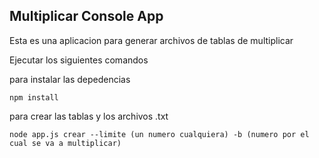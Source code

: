 

## Multiplicar Console App

Esta es una aplicacion para generar archivos de tablas de multiplicar

Ejecutar los siguientes comandos

para instalar las depedencias

```
npm install
```

para crear las tablas y los archivos .txt

```
node app.js crear --limite (un numero cualquiera) -b (numero por el cual se va a multiplicar)
```